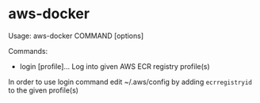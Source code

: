 # aws-docker

Usage: aws-docker COMMAND [options]

Commands:
* login [profile]... Log into given AWS ECR registry profile(s)




In order to use login command edit ~/.aws/config by adding ```ecrregistryid``` to the given profile(s)

